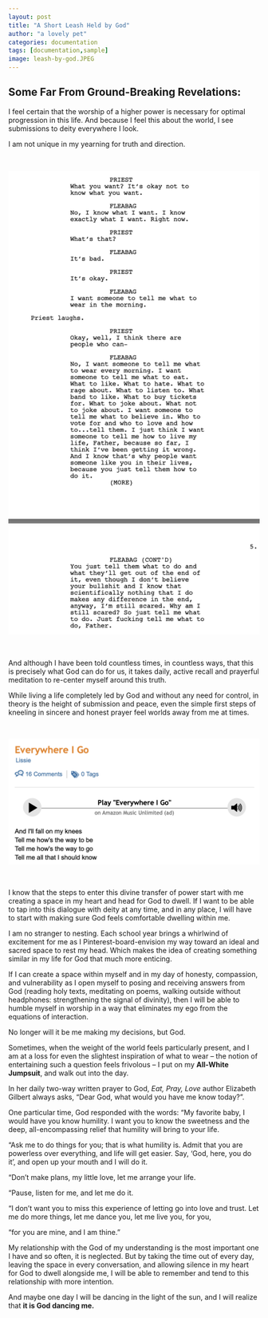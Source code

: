 ```yaml
---
layout: post
title: "A Short Leash Held by God"
author: "a lovely pet"
categories: documentation
tags: [documentation,sample]
image: leash-by-god.JPEG
---
```

## Some Far From Ground-Breaking Revelations:

I feel certain that the worship of a higher power is necessary for optimal progression in this life. And because I feel this about the world, I see submissions to deity everywhere I look.

I am not unique in my yearning for truth and direction. 

<br/>

![Flea Bag wants God](https://raw.githubusercontent.com/sophieggee/fkagrace/gh-pages/assets/img/july/fleabag.png "Flea Bag wants God")

<br/>

And although I have been told countless times, in countless ways, that this is precisely what God can do for us, it takes daily, active recall and prayerful meditation to re-center myself around this truth. 

While living a life completely led by God and without any need for control, in theory is the height of submission and peace, even the simple first steps of kneeling in sincere and honest prayer feel worlds away from me at times. 

<br/>

![Lissie wants God](https://raw.githubusercontent.com/sophieggee/fkagrace/gh-pages/assets/img/july/lissie.png "Lissie wants God")

<br/>

I know that the steps to enter this divine transfer of power start with me creating a space in my heart and head for God to dwell. If I want to be able to tap into this dialogue with deity at any time, and in any place, I will have to start with making sure God feels comfortable dwelling within me.

I am no stranger to nesting. Each school year brings a whirlwind of excitement for me as I Pinterest-board-envision my way toward an ideal and sacred space to rest my head. Which makes the idea of creating something similar in my life for God that much more enticing. 

If I can create a space within myself and in my day of honesty, compassion, and vulnerability as I open myself to posing and receiving answers from God (reading holy texts, meditating on poems, walking outside without headphones: strengthening the signal of divinity), then I will be able to humble myself in worship in a way that eliminates my ego from the equations of interaction. 

No longer will it be me making my decisions, but God.

Sometimes, when the weight of the world feels particularly present, and I am at a loss for even the slightest inspiration of what to wear – the notion of entertaining such a question feels frivolous – I put on my **All-White Jumpsuit**, and walk out into the day. 

In her daily two-way written prayer to God, _Eat, Pray, Love_ author Elizabeth Gilbert always asks, “Dear God, what would you have me know today?”.

One particular time, God responded with the words: “My favorite baby, I would have you know humility. I want you to know the sweetness and the deep, all-encompassing relief that humility will bring to your life. 

“Ask me to do things for you; that is what humility is. Admit that you are powerless over everything, and life will get easier. Say, ‘God, here, you do it’, and open up your mouth and I will do it. 

“Don’t make plans, my little love, let me arrange your life. 

“Pause, listen for me, and let me do it. 

“I don’t want you to miss this experience of letting go into love and trust. Let me do more things, let me dance you, let me live you, for you, 

“for you are mine, and I am thine.”

My relationship with the God of my understanding is the most important one I have and so often, it is neglected. But by taking the time out of every day, leaving the space in every conversation, and allowing silence in my heart for God to dwell alongside me, I will be able to remember and tend to this relationship with more intention. 

And maybe one day I will be dancing in the light of the sun, and I will realize that **it is God dancing me.**

